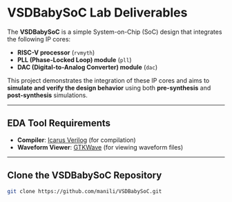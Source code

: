 # VSDBabySoC Lab Deliverables

The **VSDBabySoC** is a simple System-on-Chip (SoC) design that integrates the following IP cores:

- **RISC-V processor** (`rvmyth`)
- **PLL (Phase-Locked Loop) module** (`pll`)
- **DAC (Digital-to-Analog Converter) module** (`dac`)

This project demonstrates the integration of these IP cores and aims to **simulate and verify the design behavior** using both **pre-synthesis** and **post-synthesis** simulations.

---

## EDA Tool Requirements

- **Compiler**: [Icarus Verilog](http://iverilog.icarus.com/) (for compilation)
- **Waveform Viewer**: [GTKWave](http://gtkwave.sourceforge.net/) (for viewing waveform files)

---

## Clone the VSDBabySoC Repository

```bash
git clone https://github.com/manili/VSDBabySoC.git

